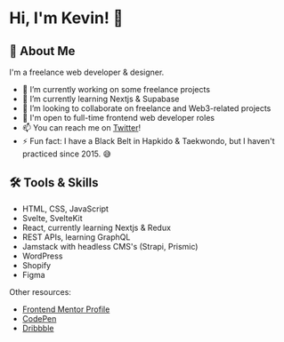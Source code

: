 # Hi, I'm Kevin! 👋

  
## 🚀 About Me
I'm a freelance web developer & designer.

- 🔭 I’m currently working on some freelance projects
- 🌱 I’m currently learning Nextjs & Supabase
- 👯 I’m looking to collaborate on freelance and Web3-related projects
- 💼 I'm open to full-time frontend web developer roles
- 📫 You can reach me on [Twitter](https://twitter.com/kvncnls)!
- ⚡ Fun fact: I have a Black Belt in Hapkido & Taekwondo, but I haven't practiced since 2015. 😅


## 🛠 Tools & Skills

- HTML, CSS, JavaScript
- Svelte, SvelteKit
- React, currently learning Nextjs & Redux
- REST APIs, learning GraphQL
- Jamstack with headless CMS's (Strapi, Prismic)
- WordPress
- Shopify
- Figma


Other resources:
- [Frontend Mentor Profile](https://www.frontendmentor.io/profile/kvncnls)
- [CodePen](https://codepen.io/kvncnls)
- [Dribbble](https://dribbble.com/KVNCNLS)
